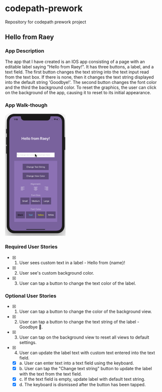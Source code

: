 # codepath-prework
Repository for codepath prework project

## Hello from Raey

### App Description
The app that I have created is an IOS app consisting of a page with an editable label saying "Hello from Raey!". 
It has three buttons, a label, and a text field. The first button changes the text string into the text input read from the text box. If there is none, then it changes the text string displayed into the default string 'Goodbye!'. The second button changes the font color and the third the background color. 
To reset the graphics, the user can click on the background of the app, causing it to reset to its initial appearance. 

### App Walk-though
<img src="https://github.com/RaeyWAweke/codepath-prework/blob/master/aweke_prework2.gif" width=200><br>

### Required User Stories
- [x] 1. User sees custom text in a label - Hello from {name}!
- [x] 2. User see's custom background color.
- [x] 3. User can tap a button to change the text color of the label.

### Optional User Stories
- [x] 1. User can tap a button to change the color of the background view.
- [x] 2. User can tap a button to change the text string of the label - Goodbye 👋.
- [x] 3. User can tap on the background view to reset all views to default settings.
- [x] 4. User can update the label text with custom text entered into the text field.
   - [x] a. User can enter text into a text field using the keyboard.
   - [x] b. User can tap the "Change text string" button to update the label with the text from the text field.
   - [x] c. If the text field is empty, update label with default text string.
   - [x] d. The keyboard is dismissed after the button has been tapped.
